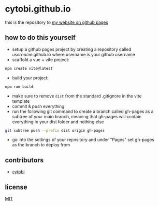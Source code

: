 # cytobi.github.io

this is the repository to [my website on github pages](https://cytobi.github.io)

## how to do this yourself

- setup a github pages project by creating a repository called *username*.github.io where username is your github username
- scaffold a vue + vite project:
```bash
npm create vite@latest
```
- build your project:
```bash
npm run build
```
- make sure to remove ```dist``` from the standard .gitignore in the vite template
- commit & push everything
- run the following git command to create a branch called gh-pages as a subtree of your main branch, meaning that gh-pages will contain everything in your dist folder and nothing else
```bash
git subtree push --prefix dist origin gh-pages
```
- go into the settings of your repository and under "Pages" set gh-pages as the branch to deploy from

## contributors

- [cytobi](https://github.com/cytobi)

## license

[MIT](https://choosealicense.com/licenses/mit/)
